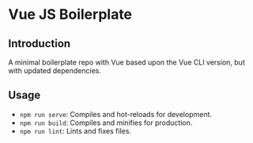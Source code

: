 # Vue JS Boilerplate

## Introduction

A minimal boilerplate repo with Vue based upon the Vue CLI version, but with updated dependencies.

## Usage

* `npm run serve`: Compiles and hot-reloads for development.
* `npm run build`: Compiles and minifies for production.
* `npm run lint`: Lints and fixes files.
